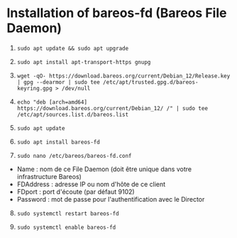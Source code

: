 # Installation of bareos-fd (Bareos File Daemon)

1. `sudo apt update && sudo apt upgrade`

2. `sudo apt install apt-transport-https gnupg`

3. `wget -qO- https://download.bareos.org/current/Debian_12/Release.key | gpg --dearmor | sudo tee /etc/apt/trusted.gpg.d/bareos-keyring.gpg > /dev/null`

4. `echo "deb [arch=amd64] https://download.bareos.org/current/Debian_12/ /" | sudo tee /etc/apt/sources.list.d/bareos.list`

5. `sudo apt update`

6. `sudo apt install bareos-fd`

7. `sudo nano /etc/bareos/bareos-fd.conf`

- Name : nom de ce File Daemon (doit être unique dans votre infrastructure Bareos)
- FDAddress : adresse IP ou nom d'hôte de ce client
- FDport : port d'écoute (par défaut 9102)
- Password : mot de passe pour l'authentification avec le Director

8. `sudo systemctl restart bareos-fd`

9. `sudo systemctl enable bareos-fd`
